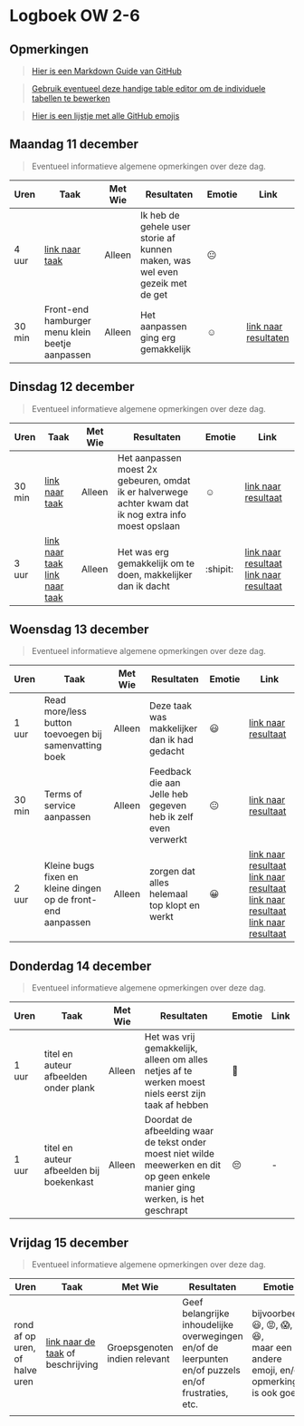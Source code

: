 # Logboek OW 2-6

## Opmerkingen

> [Hier is een Markdown Guide van GitHub](https://guides.github.com/features/mastering-markdown/)

> [Gebruik eventueel deze handige table editor om de individuele tabellen te bewerken](https://www.tablesgenerator.com/markdown_tables)

> [Hier is een lijstje met alle GitHub emojis](https://github.com/ikatyang/emoji-cheat-sheet/blob/master/README.md)

## Maandag 11 december

> Eventueel informatieve algemene opmerkingen over deze dag.

| Uren | Taak  | Met Wie | Resultaten | Emotie | Link |
|---|---|---|---|---|---|
| 4 uur | [link naar taak](https://github.com/HANICA-DWA/project-sep23-klipspringer/issues/231) | Alleen | Ik heb de gehele user storie af kunnen maken, was wel even gezeik met de get | :neutral_face: |  |
| 30 min | Front-end hamburger menu klein beetje aanpassen | Alleen | Het aanpassen ging erg gemakkelijk | :relaxed: | [link naar resultaten](https://github.com/HANICA-DWA/project-sep23-klipspringer/commit/22840f99b16826ef72d9c07e801686b3b36f17f3) |


## Dinsdag 12 december

> Eventueel informatieve algemene opmerkingen over deze dag.

| Uren | Taak  | Met Wie | Resultaten | Emotie | Link |
|---|---|---|---|---|---|
| 30 min | [link naar taak](https://github.com/HANICA-DWA/project-sep23-klipspringer/issues/248) | Alleen | Het aanpassen moest 2x gebeuren, omdat ik er halverwege achter kwam dat ik nog extra info moest opslaan | :relaxed: | [link naar resultaat](https://github.com/HANICA-DWA/project-sep23-klipspringer/commit/c0603662456e09829f824058276652eb32286eaa) |
| 3 uur | [link naar taak](https://github.com/HANICA-DWA/project-sep23-klipspringer/issues/246) [link naar taak](https://github.com/HANICA-DWA/project-sep23-klipspringer/issues/247) | Alleen | Het was erg gemakkelijk om te doen, makkelijker dan ik dacht | :shipit: | [link naar resultaat](https://github.com/HANICA-DWA/project-sep23-klipspringer/commit/c0603662456e09829f824058276652eb32286eaa) [link naar resultaat](https://github.com/HANICA-DWA/project-sep23-klipspringer/commit/f713e5ff6ae70f28fce684ba4eec08696ca5c9ef) |

## Woensdag 13 december

> Eventueel informatieve algemene opmerkingen over deze dag.

| Uren | Taak  | Met Wie | Resultaten | Emotie | Link |
|---|---|---|---|---|---|
| 1 uur | Read more/less button toevoegen bij samenvatting boek | Alleen | Deze taak was makkelijker dan ik had gedacht | :smiley: | [link naar resultaat](https://github.com/HANICA-DWA/project-sep23-klipspringer/commit/d871bd03c3726a6d6ac5539d8a01973d1834a94b) |
| 30 min | Terms of service aanpassen | Alleen | Feedback die aan Jelle heb gegeven heb ik zelf even verwerkt | :neutral_face: | [link naar resultaat](https://github.com/HANICA-DWA/project-sep23-klipspringer/commit/84510b7ca6d5f12bf75b6e5ecdd34925b455ed17) |
| 2 uur | Kleine bugs fixen en kleine dingen op de front-end aanpassen | Alleen | zorgen dat alles helemaal top klopt en werkt | :grinning: | [link naar resultaat](https://github.com/HANICA-DWA/project-sep23-klipspringer/commit/de227a5362dd8bc8892c0cccaf7874c392d15216) [link naar resultaat](https://github.com/HANICA-DWA/project-sep23-klipspringer/commit/de85f65112a56b0371175c16391fc0426878bc63) [link naar resultaat](https://github.com/HANICA-DWA/project-sep23-klipspringer/commit/1b852e12f7cd98e59721499531d802097834d2ca) [link naar resultaat](https://github.com/HANICA-DWA/project-sep23-klipspringer/commit/56272b21de012b37a9bb1cc397e0846dc84ed673) |

## Donderdag 14 december

> Eventueel informatieve algemene opmerkingen over deze dag.

| Uren | Taak  | Met Wie | Resultaten | Emotie | Link |
|---|---|---|---|---|---|
| 1 uur | titel en auteur afbeelden onder plank | Alleen | Het was vrij gemakkelijk, alleen om alles netjes af te werken moest niels eerst zijn taak af hebben | :slightly_smiling_face: |  |
| 1 uur | titel en auteur afbeelden bij boekenkast | Alleen | Doordat de afbeelding waar de tekst onder moest niet wilde meewerken en dit op geen enkele manier ging werken, is het geschrapt | :pensive: | - |

## Vrijdag 15 december

> Eventueel informatieve algemene opmerkingen over deze dag.

| Uren | Taak  | Met Wie | Resultaten | Emotie | Link |
|---|---|---|---|---|---|
| rond af op uren, of halve uren | [link naar de taak](https://github.com/link-naar-de-taak) of beschrijving | Groepsgenoten indien relevant | Geef belangrijke inhoudelijke overwegingen en/of de leerpunten en/of puzzels en/of frustraties, etc.  |bijvoorbeeld <br />:smiley:, :rage:, :scream:, of :satisfied:, <br />maar een andere emoji, en/of opmerking is ook goed | [link naar de resultaten](https://github.com/link-naar-de-commit) |
| | | | | | |
